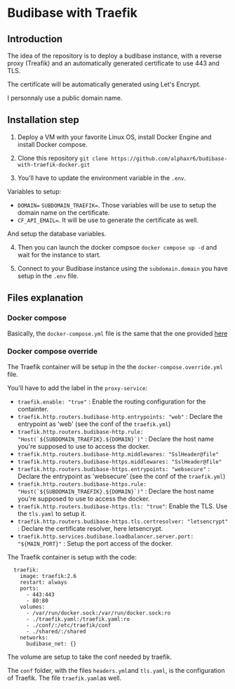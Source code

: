 # Budibase with Traefik

## Introduction

The idea of the repository is to deploy a budibase instance, with a reverse proxy (Treafik) and an automatically generated certificate to use 443 and TLS.

The certificate will be automatically generated using Let's Encrypt.

I personnaly use a public domain name. 

## Installation step

1. Deploy a VM with your favorite Linux OS, install Docker Engine and install Docker compose.

2. Clone this repository ``git clone https://github.com/alphaxr6/budibase-with-traefik-docker.git``

3. You'll have to update the environment variable in the ``.env``.

Variables to setup:

- ``DOMAIN=`` ``SUBDOMAIN_TRAEFIK=``. Those variables will be use to setup the domain name on the certificate.
- ``CF_API_EMAIL=``. It will be use to generate the certificate as well.

And setup the database variables.

4. Then you can launch the docker compsoe ``docker compose up -d`` and wait for the instance to start.

5. Connect to your Budibase instance using the ``subdomain.domain`` you have setup in the ``.env`` file.

## Files explanation

### Docker compose

Basically, the ``docker-compose.yml`` file is the same that the one provided [here](https://docs.budibase.com/docs/docker-compose)

### Docker compose override

The Traefik container will be setup in the the ``docker-compose.override.yml`` file.

You'll have to add the label in the ``proxy-service``:

- ``traefik.enable: "true"`` : Enable the routing configuration for the containter.
- ``traefik.http.routers.budibase-http.entrypoints: "web"`` : Declare the entrypoint as 'web' (see the conf of the `traefik.yml`)
- ``traefik.http.routers.budibase-http.rule: "Host(`${SUBDOMAIN_TRAEFIK}.${DOMAIN}`)"`` : Declare the host name you're supposed to use to access the docker.
- ``traefik.http.routers.budibase-http.middlewares: "SslHeader@file"``
- ``traefik.http.routers.budibase-https.middlewares: "SslHeader@file"``
- ``traefik.http.routers.budibase-https.entrypoints: "websecure"`` : Declare the entrypoint as 'websecure' (see the conf of the `traefik.yml`)  
- ``traefik.http.routers.budibase-https.rule: "Host(`${SUBDOMAIN_TRAEFIK}.${DOMAIN}`)"`` : Declare the host name you're supposed to use to access the docker.
- ``traefik.http.routers.budibase-https.tls: "true"``: Enable the TLS. Use the `tls.yaml` to setup it.
- ``traefik.http.routers.budibase-https.tls.certresolver: "letsencrypt"`` : Declare the certificate resolver, here letsencrypt.
- ``traefik.http.services.budibase.loadbalancer.server.port: "${MAIN_PORT}"`` : Setup the port access of the docker. 

The Traefik container is setup with the code:

```
  traefik:
    image: traefik:2.6
    restart: always
    ports:
      - 443:443
      - 80:80
    volumes:
      - /var/run/docker.sock:/var/run/docker.sock:ro
      - ./traefik.yaml:/traefik.yaml:ro
      - ./conf/:/etc/traefik/conf
      - ./shared/:/shared
    networks:
      budibase_net: {}

```

The volume are setup to take the conf needed by traefik.

The `conf` folder, with the files `headers.yml`and `tls.yaml`, is the configuration of Traefik. The file `traefik.yaml`as well.